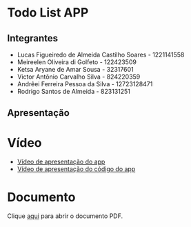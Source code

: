 # Todo List APP

## Integrantes
  - Lucas Figueiredo de Almeida Castilho Soares - 1221141558
  - Meireelen Oliveira di Golfeto - 122423509
  - Ketsa Aryane de Amar Sousa - 32317601
  - Victor Antônio Carvalho Silva - 824220359
  - Andrêei Ferreira Pessoa da Silva - 12723128471
  - Rodrigo Santos de Almeida - 823131251

## Apresentação
# Vídeo
- [Vídeo de apresentação do app](https://www.youtube.com/shorts/8IemCzBtp20)
- [Vídeo de apresentação do código do app](https://www.youtube.com/watch?v=_NU3rgcprrI)

# Documento
Clique [aqui](https://pdfupload.io/docs/f33c99cb) para abrir o documento PDF.
